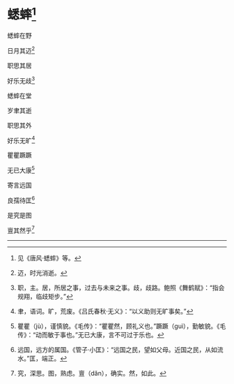   

# 蟋蟀[^1]

蟋蟀在野

日月其迈[^2]

职思其居

好乐无歧[^3]

蟋蟀在堂

岁聿其逝

职思其外

好乐无旷[^4]

瞿瞿蹶蹶

无已大康[^5]

寄言远国

良孺待匡[^6]

是究是图

亶其然乎[^7]

* * *

[^1]: 见《唐风·蟋蟀》等。
[^2]: 迈，时光消逝。
[^3]: 职，主。居，所居之事，过去与未来之事。歧，歧路。鲍照《舞鹤赋》：“指会规翔，临歧矩步。”
[^4]: 聿，语词。旷，荒废。《吕氏春秋·无义》：“以义助则无旷事矣。”
[^5]: 瞿瞿（jù），谨慎貌。《毛传》：“瞿瞿然，顾礼义也。”蹶蹶（guì），勤敏貌。《毛传》：“动而敏于事也。”无已大康，言不可过于乐也。
[^6]: 远国，远方的属国。《管子·小匡》：“远国之民，望如父母。近国之民，从如流水。”匡，端正。
[^7]: 究，深思。图，熟虑。亶（dǎn），确实。然，如此。